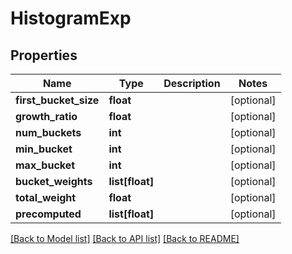 # HistogramExp

## Properties
Name | Type | Description | Notes
------------ | ------------- | ------------- | -------------
**first_bucket_size** | **float** |  | [optional] 
**growth_ratio** | **float** |  | [optional] 
**num_buckets** | **int** |  | [optional] 
**min_bucket** | **int** |  | [optional] 
**max_bucket** | **int** |  | [optional] 
**bucket_weights** | **list[float]** |  | [optional] 
**total_weight** | **float** |  | [optional] 
**precomputed** | **list[float]** |  | [optional] 

[[Back to Model list]](../README.md#documentation-for-models) [[Back to API list]](../README.md#documentation-for-api-endpoints) [[Back to README]](../README.md)

